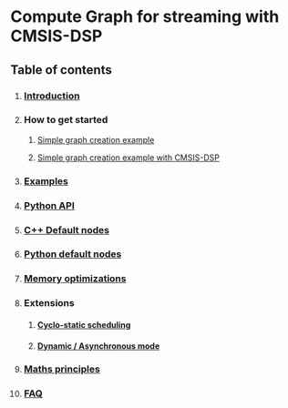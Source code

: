 # Compute Graph for streaming with CMSIS-DSP

## Table of contents

1. ### [Introduction](Introduction.md)

2. ### How to get started

   1. [Simple graph creation example](examples/simple/README.md)

   2. [Simple graph creation example with CMSIS-DSP](examples/simpledsp/README.md)

3. ### [Examples](examples/README.md)

4. ### [Python API](documentation/PythonAPI.md)

5. ### [C++ Default nodes](documentation/CPPNodes.md)

6. ### [Python default nodes](documentation/PythonNodes.md)

7. ### [Memory optimizations](documentation/Memory.md)

8. ### Extensions

   1. #### [Cyclo-static scheduling](CycloStatic.md)

   2. #### [Dynamic / Asynchronous mode](Async.md)

9. ### [Maths principles](MATHS.md)

10. ### [FAQ](FAQ.md)



